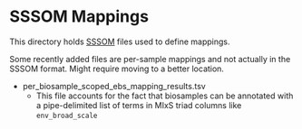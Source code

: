# SSSOM Mappings
This directory holds [SSSOM](https://github.com/mapping-commons/SSSOM) files used to define mappings.

Some recently added files are per-sample mappings and not actually in the SSSOM format. Might require moving to a better location.
- per_biosample_scoped_ebs_mapping_results.tsv
    - This file accounts for the fact that biosamples can be annotated with a pipe-delimited list of terms in MIxS triad columns like `env_broad_scale`
